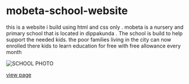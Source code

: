 # mobeta-school-website
<P>
  this is a website i build using html and css only . mobeta is a nursery and primary school that is located in dippakunda . The school is build to help support the needed kids.  the poor families living in the city can now enrolled there kids to learn education for free with free allowance every month
  </p>
  
 ![SCHOOL PHOTO](https://user-images.githubusercontent.com/64342151/119651124-8f736c00-be1c-11eb-9850-d14164533feb.jpg)

[view page](https://ismaila-turner.github.io/mobeta-school-website/)

